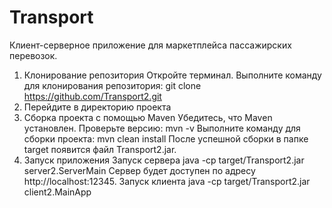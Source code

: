 # Transport
Клиент-серверное приложение для маркетплейса пассажирских перевозок. 
1. Клонирование репозитория
Откройте терминал. Выполните команду для клонирования репозитория:
git clone https://github.com/Transport2.git
2. Перейдите в директорию проекта
3. Сборка проекта с помощью Maven
Убедитесь, что Maven установлен. Проверьте версию:
mvn -v
Выполните команду для сборки проекта:
mvn clean install
После успешной сборки в папке target появится файл Transport2.jar.
4. Запуск приложения
Запуск сервера
java -cp target/Transport2.jar server2.ServerMain
Сервер будет доступен по адресу http://localhost:12345.
Запуск клиента
java -cp target/Transport2.jar client2.MainApp
